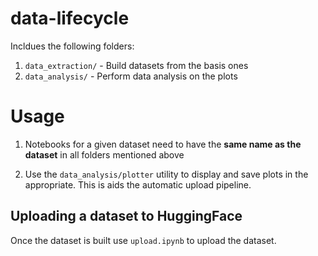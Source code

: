 # data-lifecycle

Incldues the following folders:

1. `data_extraction/` - Build datasets from the basis ones
2. `data_analysis/` - Perform data analysis on the plots

# Usage

1. Notebooks for a given dataset need to have the **same name as the dataset** in all folders mentioned above

2. Use the `data_analysis/plotter` utility to display and save plots in the appropriate. This is aids the automatic upload pipeline.

## Uploading a dataset to HuggingFace

Once the dataset is built use `upload.ipynb` to upload the dataset.
